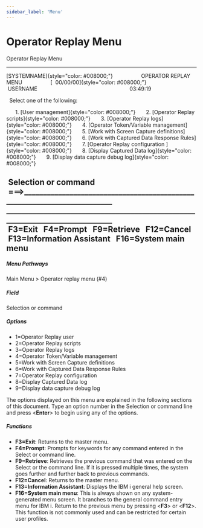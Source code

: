 ```yaml
---
sidebar_label: 'Menu'
---
```


# Operator Replay Menu

Operator Replay Menu

  --------------------------------------------------------------------------------------------------------------------------------------------------------------

[SYSTEMNAME]{style="color: #008000;"}                   OPERATOR REPLAY MENU                   [  00/00/00]{style="color: #008000;"}    USERNAME                                                              03:49:19

    Select one of the following:

        1. [User management]{style="color: #008000;"}         2. [Operator Replay scripts]{style="color: #008000;"}
        3. [Operator Replay logs]{style="color: #008000;"}         4. [Operator Token/Variable management]{style="color: #008000;"}
        5. [Work with Screen Capture definitions]{style="color: #008000;"}         6. [Work with Captured Data Response Rules]{style="color: #008000;"}
        7. [Operator Replay configuration ]{style="color: #008000;"}         8. [Display Captured Data log]{style="color: #008000;"}
        9. [Display data capture debug log]{style="color: #008000;"}

   Selection or command
   ===\>\_\_\_\_\_\_\_\_\_\_\_\_\_\_\_\_\_\_\_\_\_\_\_\_\_\_\_\_\_\_\_\_\_\_\_\_\_\_\_\_\_\_\_\_\_\_\_\_\_\_\_\_\_\_\_\_\_\_\_\_\_\_\_\_\_\_\_\_\_\_\_\_\_
  \_\_\_\_\_\_\_\_\_\_\_\_\_\_\_\_\_\_\_\_\_\_\_\_\_\_\_\_\_\_\_\_\_\_\_\_\_\_\_\_\_\_\_\_\_\_\_\_\_\_\_\_\_\_\_\_\_\_\_\_\_\_\_\_\_\_\_\_\_\_\_\_\_\_\_\_\_\_
   F3=Exit   F4=Prompt   F9=Retrieve   F12=Cancel
   F13=Information Assistant   F16=System main menu
  --------------------------------------------------------------------------------------------------------------------------------------------------------------

##### Menu Pathways

Main Menu \> Operator replay menu (\#4)

##### Field

Selection or command

##### Options

- 1=Operator Replay user
- 2=Operator Replay scripts
- 3=Operator Replay logs
- 4=Operator Token/Variable management
- 5=Work with Screen Capture definitions
- 6=Work with Captured Data Response Rules
- 7=Operator Replay configuration
- 8=Display Captured Data log
- 9=Display data capture debug log

The options displayed on this menu are explained in the following
sections of this document. Type an option number in the Selection or
command line and press \<**Enter**\> to begin using any of the options.

##### Functions

- **F3=Exit**: Returns to the master menu.
- **F4=Prompt**: Prompts for keywords for any command entered in the
    Select or command line.
- **F9=Retrieve**: Retrieves the previous command that was entered on
    the Select or the command line. If it is pressed multiple times, the
    system goes further and further back to previous commands.
- **F12=Cancel**: Returns to the master menu.
- **F13=Information Assistant**: Displays the IBM i general help
    screen.
- **F16=System main menu**: This is always shown on any
    system-generated menu screen. It branches to the general command
    entry menu for IBM i. Return to the previous menu by pressing
    \<**F3**\> or \<**F12**\>. This function is not commonly used and
    can be restricted for certain user profiles.
